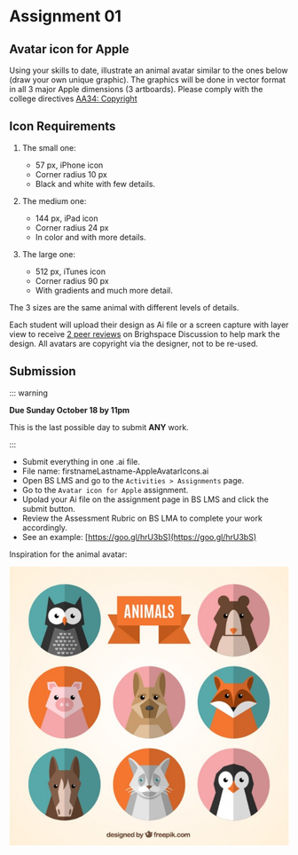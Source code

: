 # Assignment 01  

## Avatar icon for Apple

Using your skills to date, illustrate an animal avatar similar to the ones below (draw your own unique graphic). The graphics will be done in vector format in all 3 major Apple dimensions (3 artboards). Please comply with the college directives [AA34: Copyright](https://www.algonquincollege.com/policies/)


## Icon Requirements

1. The small one:
    - 57 px, iPhone icon 
    - Corner radius 10 px
    - Black and white with few details.

2. The medium one:
    - 144 px, iPad icon
    - Corner radius 24 px
    - In color and with more details.
3. The large one:
    - 512 px, iTunes icon
    - Corner radius 90 px
    - With gradients and much more detail.

The 3 sizes are the same animal with different levels of details.

Each student will upload their design as Ai file or a screen capture with layer view to receive [2 peer reviews](https://brightspace.algonquincollege.com/d2l/le/187946/discussions/List) on Brighspace Discussion to help mark the design. All avatars are copyright via the designer, not to be re-used.


## Submission

::: warning

**Due Sunday October 18 by 11pm**

This is the last possible day to submit **ANY** work.

:::

- Submit everything in one .ai file.
- File name: firstnameLastname-AppleAvatarIcons.ai
- Open BS LMS and go to the `Activities > Assignments` page.
- Go to the `Avatar icon for Apple` assignment.
- Upolad your Ai file on the assignment page in BS LMS and click the submit button.
- Review the Assessment Rubric on BS LMA to complete your work accordingly.
- See an example: [https://goo.gl/hrU3bS](https://goo.gl/hrU3bS)

Inspiration for the animal avatar:

<img src="../assets/assg1-animal-avatars-collection.jpg" alt="Animal Avatars Collection">